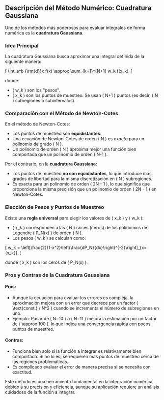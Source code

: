 ## Descripción del Método Numérico: Cuadratura Gaussiana

Uno de los métodos más poderosos para evaluar integrales de forma numérica es la **cuadratura Gaussiana**.

### Idea Principal

La cuadratura Gaussiana busca aproximar una integral definida de la siguiente manera:

\[
\int_a^b {\rm{d}}x f(x) \approx \sum_{k=1}^{N+1} w_k f(x_k).
\]

donde:
  - \( w_k \) son los "pesos".
  - \( x_k \) son los puntos de muestreo. Se usan \( N+1 \) puntos (es decir, \( N \) subregiones o subintervalos).

### Comparación con el Método de Newton-Cotes

En el método de Newton-Cotes:
  - Los puntos de muestreo son **equidistantes**.
  - Una ecuación de Newton-Cotes de orden \( N \) es *exacta* para un polinomio de grado \( N \).
  - Un polinomio de orden \( N \) aproxima mejor una función bien comportada que un polinomio de orden \( N-1 \).

Por el contrario, en la **cuadratura Gaussiana**:
  - Los puntos de muestreo **no son equidistantes**, lo que introduce más grados de libertad para la misma discretización en \( N \) subregiones.
  - Es exacta para un polinomio de orden \( 2N - 1 \), lo que significa que proporciona la misma precisión que un polinomio de orden \( 2N - 1 \) en Newton-Cotes.

### Elección de Pesos y Puntos de Muestreo

Existe una **regla universal** para elegir los valores de \( x_k \) y \( w_k \):
  - \( x_k \) corresponden a las \( N \) raíces (ceros) de los polinomios de Legendre \( P_N(x) \) de orden \( N \).
  - Los pesos \( w_k \) se calculan como:

\[
w_k = \left[\frac{2}{1-x^2}\left(\frac{dP_N}{dx}\right)^{-2}\right]_{x={x_k}},
\]

donde \( x_k \) son los ceros de \( P_N(x) \).

### Pros y Contras de la Cuadratura Gaussiana

#### Pros:
  - Aunque la ecuación para evaluar los errores es compleja, la aproximación mejora con un error que decrece por un factor \( \text{const.} / N^2 \) cuando se incrementa el número de subregiones en uno.
  - Ejemplo: Pasar de \( N=10 \) a \( N=11 \) mejora la estimación por un factor de \( \approx 100 \), lo que indica una convergencia rápida con pocos puntos de muestreo.

#### Contras:
  - Funciona bien solo si la función a integrar es relativamente bien comportada. Si no lo es, se requieren más puntos de muestreo cerca de las regiones problemáticas.
  - Es complicado evaluar el error de manera precisa si se necesita con exactitud.

Este método es una herramienta fundamental en la integración numérica debido a su precisión y eficiencia, aunque su aplicación requiere un análisis cuidadoso de la función a integrar.
